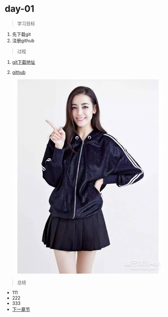 # day-01

> 学习目标
1. 先下载git
2. 注册github

> 过程
1. [git下载地址](https://www.baidu.com)
2. [github](https://www.baidu.com)

    [![](./images/0%20(1).jpg)](https://www.baidu.com)
    

> 总结
* 111
* 222
* 333  
* [下一章节](../day-02/day-02.md)